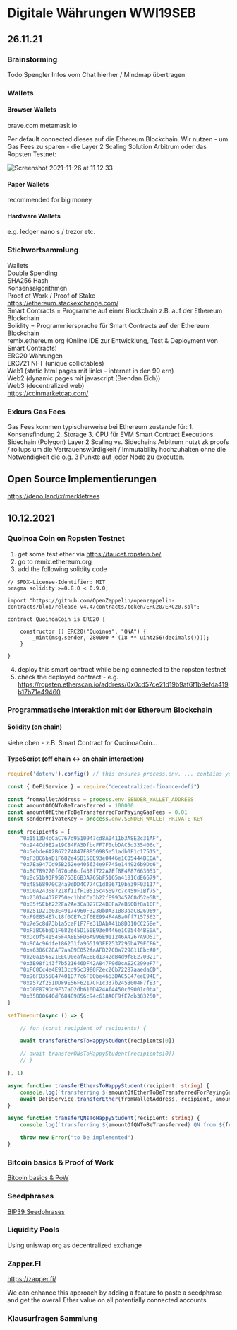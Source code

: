 # Digitale Währungen WWI19SEB

## 26.11.21
### Brainstorming
Todo Spengler Infos vom Chat hierher / Mindmap übertragen

### Wallets
#### Browser Wallets
brave.com 
metamask.io

Per default connected dieses auf die Ethereum Blockchain. Wir nutzen - um Gas Fees zu sparen - die Layer 2 Scaling Solution Arbitrum oder das Ropsten Testnet:

![Screenshot 2021-11-26 at 11 12 33](https://user-images.githubusercontent.com/43786652/143564681-e2531e37-8c48-410c-829c-54be46d48d1f.png)


#### Paper Wallets
recommended for big money

#### Hardware Wallets
e.g. ledger nano s / trezor etc.


### Stichwortsammlung
Wallets   
Double Spending   
SHA256 Hash   
Konsensalgorithmen    
Proof of Work / Proof of Stake    
https://ethereum.stackexchange.com/  
Smart Contracts = Programme auf einer Blockchain z.B. auf der Ethereum Blockchain    
Solidity = Programmiersprache für Smart Contracts auf der Ethereum Blockchain   
remix.ethereum.org (Online IDE zur Entwicklung, Test & Deployment von Smart Contracts)   
ERC20 Währungen  
ERC721 NFT (unique collictables)   
Web1 (static html pages mit links - internet in den 90 ern)  
Web2 (dynamic pages mit javascript (Brendan Eich))  
Web3 (decentralized web)  
https://coinmarketcap.com/  

### Exkurs Gas Fees
Gas Fees kommen typischerweise bei Ethereum zustande für: 1. Konsensfindung 2. Storage 3. CPU für EVM Smart Contract Executions
Sidechain (Polygon) 
Layer 2 Scaling vs. Sidechains
Arbitrum nutzt zk proofs / rollups um die Vertrauenswürdigkeit / Immutability hochzuhalten ohne die Notwendigkeit die o.g. 3 Punkte auf jeder Node zu executen.



## Open Source Implementierungen 
https://deno.land/x/merkletrees



## 10.12.2021
### Quoinoa Coin on Ropsten Testnet
1. get some test ether via https://faucet.ropsten.be/
2. go to remix.ethereum.org
3. add the following solidity code
```sol
// SPDX-License-Identifier: MIT
pragma solidity >=0.8.0 < 0.9.0;

import "https://github.com/OpenZeppelin/openzeppelin-contracts/blob/release-v4.4/contracts/token/ERC20/ERC20.sol";

contract QuoinoaCoin is ERC20 { 
    
    constructor () ERC20("Quoinoa", "QNA") { 
        _mint(msg.sender, 280000 * (18 ** uint256(decimals())));
    }
    
}
```
4. deploy this smart contract while being connected to the ropsten testnet
5. check the deployed contract - e.g. https://ropsten.etherscan.io/address/0x0cd57ce21d19b9af6f1b9efda419b17b71e49460


### Programmatische Interaktion mit der Ethereum Blockchain
#### Solidity (on chain)
siehe oben - z.B. Smart Contract for QuoinoaCoin...

#### TypeScript (off chain <-> on chain interaction)
```ts 
require('dotenv').config() // this ensures process.env. ... contains your .env file configuration values

const { DeFiService } = require("decentralized-finance-defi")

const fromWalletAddress = process.env.SENDER_WALLET_ADDRESS
const amountOfQNToBeTransferred = 100000
const amountOfEtherToBeTransferredForPayingGasFees = 0.01
const senderPrivateKey = process.env.SENDER_WALLET_PRIVATE_KEY

const recipients = [
    "0x1513D4cCaC767d9510947cd8A0411b3A8E2c31AF",
    "0x944Cd9E2a19C84FA3DfbcFF7F0cbDAC5d335406c",
    "0x5ebde6A2B67274847F8B509B5e51adb0F1c17515",
    "0xF3BC6baD1F682e45D150E93e0446e1C05444BE0A",
    "0x7Ea947Cd95B262ee405634e9F745e144926b9Dc6",
    "0xBC789270f670b86cf438f722A7Ef8F4F87663053",
    "0xBc51b93F958763E6B3A765bF5165a4181CdE6679",
    "0x48568970C24a9eDD4C774C1d896719ba39F03117",
    "0xC0A243687218f11fF1B515c45697c7c459F1Bf75",
    "0x230144D7E750ec1bbCCa3b22fE993457C8d52e5B",
    "0xB5f5Ebf222Fa2Ae3Ca827E24BEFa7eB50Bf8a10F",
    "0x251D21e03E49174960F3230bDA31B83aaCB26969",
    "0xF9E854E7c18f0CE7c2f0EE994F4A8a0ff7157562",
    "0x7e5c8d73b1a5caF1F7Fe31DAbA41b8D310CC25Be",
    "0xF3BC6baD1F682e45D150E93e0446e1C05444BE0A",
    "0xDcDf541545F4A8E5FD6A996E911246A4267A9D51",
    "0x8CAc96dfe186231fa965193FE2537296bA79FCF6",
    "0xa6306C28AF7aaB9E052faAFB27CBa729811EbcA0",
    "0x20a156521EEC90eafAE8Ed1342dB4d9f8E270B21",
    "0x3B98f143f7b521646DF42A847F9d0cAE2C299eF7",
    "0xFC0Cc4e4E913cd95c3980F2ec2Cb72287aaedaCD",
    "0x96FD355847401D77c6F00be4663DAC5C47eeE94E",
    "0xa572f251DDF9E56F6217CF1c337b245B004F7fB3",
    "0xD0E879Dd9F37aD2db610D424Af4450c69001c0ba",
    "0x35B00640dF68489856c94c618A0F9fE7db383250",
]

setTimeout(async () => {

    // for (const recipient of recipients) {

    await transferEthersToHappyStudent(recipients[0])

    // await transferQNsToHappyStudent(recipients[0])
    // }

}, 1)

async function transferEthersToHappyStudent(recipient: string) {
    console.log(`transferring ${amountOfEtherToBeTransferredForPayingGasFees} Ether from ${fromWalletAddress} to ${recipient} using pk ${senderPrivateKey}`)
    await DeFiService.transferEther(fromWalletAddress, recipient, amountOfEtherToBeTransferredForPayingGasFees, senderPrivateKey)
}

async function transferQNsToHappyStudent(recipient: string) {
    console.log(`transferring ${amountOfQNToBeTransferred} QN from ${fromWalletAddress} to ${recipient}`)

    throw new Error("to be implemented")
}


```


### Bitcoin basics & Proof of Work
[Bitcoin basics & PoW](https://www.youtube.com/watch?v=bBC-nXj3Ng4)   

### Seedphrases
[BIP39 Seedphrases](https://github.com/danfinlay/mnemonic-account-generator)  

### Liquidity Pools  
Using uniswap.org as decentralized exchange  

### Zapper.FI
https://zapper.fi/  

We can enhance this approach by adding a feature to paste a seedphrase and get the overall Ether value on all potentially connected accounts  


### Klausurfragen Sammlung

